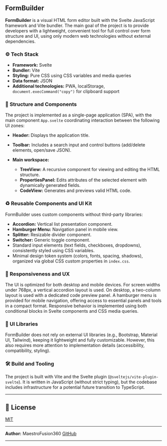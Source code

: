 ## FormBuilder

**FormBuilder** is a visual HTML form editor built with the Svelte JavaScript framework and Vite bundler. The main goal of the project is to provide developers with a lightweight, convenient tool for full control over form structure and UI, using only modern web technologies without external dependencies.

### ⚙️ Tech Stack

* **Framework:** Svelte
* **Bundler:** Vite
* **Styling:** Pure CSS using CSS variables and media queries
* **Data format:** JSON
* **Additional technologies:** PWA, localStorage, `document.execCommand("copy")` for clipboard support

### 🧩 Structure and Components

The project is implemented as a single-page application (SPA), with the main component `App.svelte` coordinating interaction between the following UI zones:

* **Header:** Displays the application title.
* **Toolbar:** Includes a search input and control buttons (add/delete elements, open/save JSON).
* **Main workspace:**

  * **TreeView:** A recursive component for viewing and editing the HTML structure.
  * **PropertiesPanel:** Edits attributes of the selected element with dynamically generated fields.
  * **CodeView:** Generates and previews valid HTML code.

### ♻️ Reusable Components and UI Kit

FormBuilder uses custom components without third-party libraries:

* **Accordion:** Vertical list presentation component.
* **Hamburger Menu:** Navigation panel in mobile view.
* **Splitter:** Resizable divider component.
* **Switcher:** Generic toggle component.
* Standard input elements (text fields, checkboxes, dropdowns), consistently styled using CSS variables.
* Minimal design token system (colors, fonts, spacing, shadows), organized via global CSS custom properties in `index.css`.

### 📱 Responsiveness and UX

The UI is optimized for both desktop and mobile devices. For screen widths under 768px, a vertical accordion layout is used. On desktop, a two-column layout is used with a dedicated code preview panel. A hamburger menu is provided for mobile navigation, offering access to essential panels and tools in a compact format. Responsive behavior is implemented using both conditional blocks in Svelte components and CSS media queries.

### 🚫 UI Libraries

FormBuilder does not rely on external UI libraries (e.g., Bootstrap, Material UI, Tailwind), keeping it lightweight and fully customizable. However, this also requires more attention to implementation details (accessibility, compatibility, styling).

### 🛠️ Build and Tooling

The project is built with Vite and the Svelte plugin (`@sveltejs/vite-plugin-svelte`). It is written in JavaScript (without strict typing), but the codebase includes infrastructure for a potential future transition to TypeScript.

---

## 📄 License

[MIT](LICENSE.md)

---

**Author:** MaestroFusion360
[GitHub](https://github.com/MaestroFusion360)

---